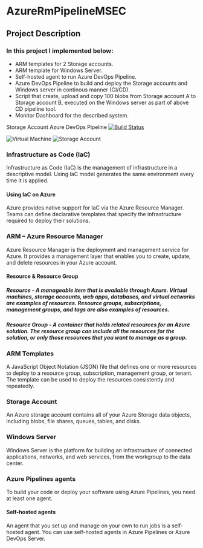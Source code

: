 # **AzureRmPipelineMSEC**

## **Project Description**

### In this project I implemented below:
- ARM templates for 2 Storage accounts. 
- ARM template for Windows Server.
- Self-hosted agent to run Azure DevOps Pipeline.
- Azure DevOps Pipeline to build and deploy the Storage accounts and Windows server in continous manner (CI/CD).
- Script that create, upload and copy 100 blobs from Storage account A to Storage account B, executed on the Windows server as part of  above CD pipeline tool.
- Monitor Dashboard for the described system.

Storage Account Azure DevOps Pipeline [![Build Status](https://dev.azure.com/morgolan10/AzureRmPipelineMSEC/_apis/build/status/MorGolanDev.AzureRmPipelineMSEC%20(2)?branchName=main)](https://dev.azure.com/morgolan10/AzureRmPipelineMSEC/_build/latest?definitionId=3&branchName=main)

![Virtual Machine](https://github.com/MorGolanDev/AzureRmPipelineMSEC/blob/main/images/vm.jpg?raw=true)
![Storage Account](https://github.com/MorGolanDev/AzureRmPipelineMSEC/blob/main/images/storageaccount.jpg?raw=true)


### **Infrastructure as Code (IaC)**
Infrastructure as Code (IaC) is the management of infrastructure in a descriptive model. Using IaC model generates the same environment every time it is applied.

#### **Using IaC on Azure**
Azure provides native support for IaC via the Azure Resource Manager. Teams can define declarative templates that specify the infrastructure required to deploy their solutions.

### **ARM – Azure Resource Manager**
Azure Resource Manager is the deployment and management service for Azure. It provides a management layer that enables you to create, update, and delete resources in your Azure account.

#### **Resource & Resource Group**

  ##### **Resource** - A manageable item that is available through Azure. Virtual machines, storage accounts, web apps, databases, and virtual networks are examples of resources. Resource groups, subscriptions, management groups, and tags are also examples of resources.
  ##### **Resource Group** - A container that holds related resources for an Azure solution. The resource group can include all the resources for the solution, or only those resources that you want to manage as a group.

### **ARM Templates**
A JavaScript Object Notation (JSON) file that defines one or more resources to deploy to a resource group, subscription, management group, or tenant. The template can be used to deploy the resources consistently and repeatedly.

### **Storage Account**
An Azure storage account contains all of your Azure Storage data objects, including blobs, file shares, queues, tables, and disks.

### **Windows Server**
Windows Server is the platform for building an infrastructure of connected applications, networks, and web services, from the workgroup to the data center.

### **Azure Pipelines agents**
To build your code or deploy your software using Azure Pipelines, you need at least one agent.

#### **Self-hosted agents**
An agent that you set up and manage on your own to run jobs is a self-hosted agent. You can use self-hosted agents in Azure Pipelines or Azure DevOps Server.